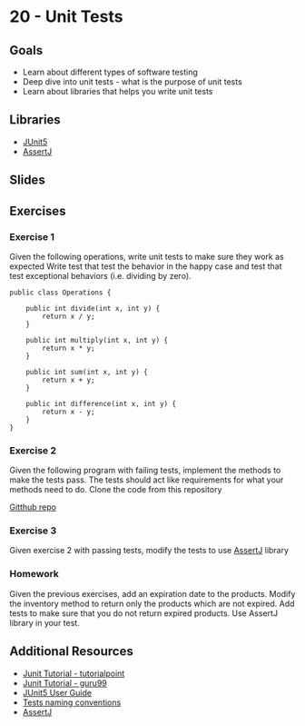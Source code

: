 # 20 - Unit Tests

<Teacher name="Anca"></Teacher>

## Goals
- Learn about different types of software testing
- Deep dive into unit tests - what is the purpose of unit tests
- Learn about libraries that helps you write unit tests

## Libraries
- [JUnit5](https://mvnrepository.com/artifact/org.junit.jupiter/junit-jupiter-api)
- [AssertJ](https://mvnrepository.com/artifact/org.assertj/assertj-core/3.12.2)

## Slides

<GoogleSlides src="https://docs.google.com/presentation/d/e/2PACX-1vTDaNHUgbipQAqTn6Jkb96NbQZEQ8PwcGYb1AryifB3mCQDOsQ0nip6XNm6TEDLStfRppEp1jXOYjUq/embed?start=false&loop=false&delayms=3000"></GoogleSlides>

## Exercises

### Exercise 1
Given the following operations, write unit tests to make sure they work as expected
Write test that test the behavior in the happy case and test that test exceptional behaviors (i.e. dividing by zero).

```@java
public class Operations {

    public int divide(int x, int y) {
        return x / y;
    }

    public int multiply(int x, int y) {
        return x * y;
    }

    public int sum(int x, int y) {
        return x + y;
    }

    public int difference(int x, int y) {
        return x - y;
    }
}

```


### Exercise 2
Given the following program with failing tests, implement the methods to make the tests pass. The tests should act like requirements for what your methods need to do. 
Clone the code from this repository 

[Gitthub repo](https://github.com/AncaTodirica/ReDi-unitTesting)

### Exercise 3
Given exercise 2 with passing tests, modify the tests to use [AssertJ](https://mvnrepository.com/artifact/org.assertj/assertj-core/3.12.2) library

### Homework
Given the previous exercises, add an expiration date to the products. Modify the inventory method to return only the products which are not expired. Add tests to make sure that you do not return expired products. Use AssertJ library in your test.  


## Additional Resources

 - [Junit Tutorial - tutorialpoint](https://www.tutorialspoint.com/junit/index.htm)
 - [Junit Tutorial - guru99](https://www.guru99.com/junit-tutorial.html)
 - [JUnit5 User Guide](https://junit.org/junit5/docs/current/user-guide/)
 - [Tests naming conventions](https://dzone.com/articles/7-popular-unit-test-naming)
 - [AssertJ](http://joel-costigliola.github.io/assertj/)
 

